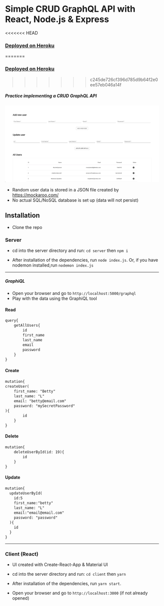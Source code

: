 # Simple CRUD GraphQL API with React, Node.js & Express
<<<<<<< HEAD

### <a href="https://guarded-oasis-33299.herokuapp.com/"> Deployed on Heroku</a>

=======
### <a href="https://guarded-oasis-33299.herokuapp.com/"> Deployed on Heroku</a>
>>>>>>> c245de726cf396d785d9b64f2e0ee57eb046a14f
##### Practice implementing a CRUD GraphQL API

<img src="https://github.com/bleunggithub/simple-graphql-api/blob/main/screenshot.png?raw=true" />

- Random user data is stored in a JSON file created by https://mockaroo.com/
- No actual SQL/NoSQL database is set up (data will not persist)

## Installation

- Clone the repo

### Server

- cd into the server directory and run:
  `cd server` then `npm i`

- After installation of the dependencies, run `node index.js`. Or, if you have nodemon installed,run `nodemon index.js`

---

##### GraphiQL

- Open your browser and go to `http://localhost:5000/graphql`
- Play with the data using the GraphiQL tool

#### Read

```
query{
    getAllUsers{
        id
        first_name
        last_name
        email
        password
    }
}
```

#### Create

```
mutation{
createUser(
    first_name: "Betty"
    last_name: "L"
    email: "betty@email.com"
    password: "mySecretPassword"
){
        id
    }
}
```

#### Delete

```
mutation{
    deleteUserById(id: 19){
        id
    }
}
```

#### Update

```
mutation{
  updateUserById(
    id:5
    first_name:"betty"
    last_name: "L"
    email:"email@email.com"
    password: "password"
  ){
    id
  }
}
```

---

### Client (React)

- UI created with Create-React-App & Material UI
- cd into the server directory and run:
  `cd client` then `yarn`

- After installation of the dependencies, run `yarn start`.
- Open your browser and go to `http://localhost:3000` (if not already opened)

